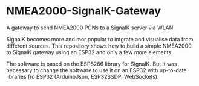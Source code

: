 # NMEA2000-SignalK-Gateway
A gateway to send  NMEA2000 PGNs to a SignalK server via WLAN.

SignalK becomes more and mor popular to intgrate and visualise data from different sources.
This repository shows how to build a simple NMEA2000 to SignalK gateway using an ESP32 and only a few more elements.

The software is based on the ESP8266 library for SignalK. But it was necessary to change the software to use it on an ESP32 with up-to-date libraries fro ESP32 (ArduinoJson, ESP32SSDP, WebSockets).


